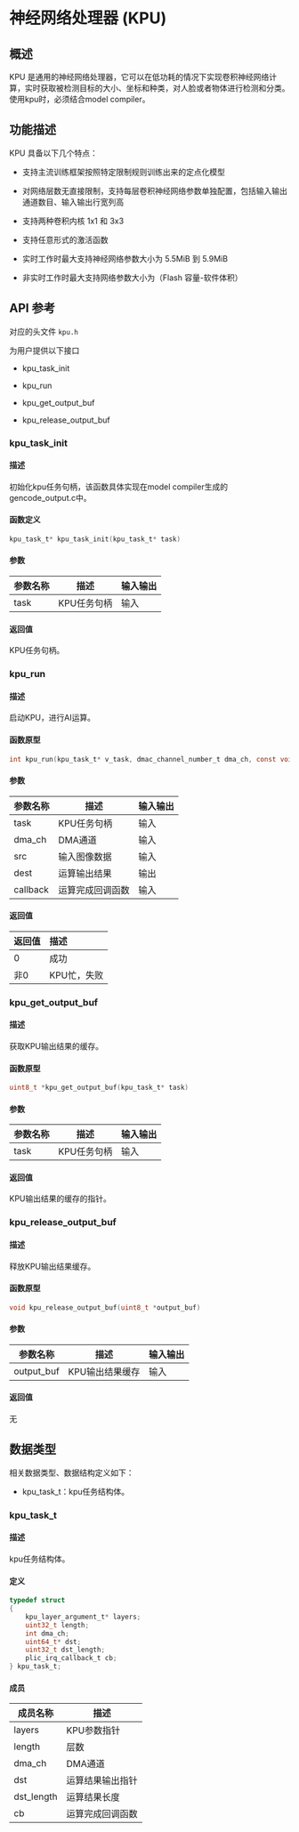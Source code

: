 # 神经网络处理器 (KPU)

## 概述

KPU 是通用的神经网络处理器，它可以在低功耗的情况下实现卷积神经网络计算，实时获取被检测目标的大小、坐标和种类，对人脸或者物体进行检测和分类。
使用kpu时，必须结合model compiler。

## 功能描述

KPU 具备以下几个特点：

- 支持主流训练框架按照特定限制规则训练出来的定点化模型

- 对网络层数无直接限制，支持每层卷积神经网络参数单独配置，包括输入输出通道数目、输入输出行宽列高

- 支持两种卷积内核 1x1 和 3x3

- 支持任意形式的激活函数

- 实时工作时最大支持神经网络参数大小为 5.5MiB 到 5.9MiB

- 非实时工作时最大支持网络参数大小为（Flash 容量-软件体积）

## API 参考

对应的头文件 `kpu.h`

为用户提供以下接口

- kpu\_task\_init

- kpu\_run

- kpu\_get\_output\_buf

- kpu\_release\_output\_buf

### kpu\_task\_init

#### 描述

初始化kpu任务句柄，该函数具体实现在model compiler生成的gencode_output.c中。

#### 函数定义

```c
kpu_task_t* kpu_task_init(kpu_task_t* task)
```

#### 参数

| 参数名称                         |   描述                 |  输入输出  |
| ------------------------------- | ---------------------- | --------- |
| task                            | KPU任务句柄             | 输入      |

#### 返回值

KPU任务句柄。

### kpu\_run

#### 描述

启动KPU，进行AI运算。

#### 函数原型

```c
int kpu_run(kpu_task_t* v_task, dmac_channel_number_t dma_ch, const void *src, void* dest, plic_irq_callback_t callback)
```

#### 参数

| 参数名称                         |   描述                 |  输入输出  |
| ------------------------------- | ---------------------- | --------- |
| task                            | KPU任务句柄             | 输入      |
| dma\_ch                         | DMA通道                 | 输入      |
| src                             | 输入图像数据             | 输入      |
| dest                            | 运算输出结果             | 输出      |
| callback                        | 运算完成回调函数         | 输入      |

#### 返回值

| 返回值  | 描述         |
| :----  | :------------|
| 0      | 成功         |
| 非0    | KPU忙，失败   |

### kpu\_get\_output\_buf

#### 描述

获取KPU输出结果的缓存。

#### 函数原型

```c
uint8_t *kpu_get_output_buf(kpu_task_t* task)
```

#### 参数

| 参数名称                         |   描述                 |  输入输出  |
| ------------------------------- | ---------------------- | --------- |
| task                            | KPU任务句柄             | 输入      |

#### 返回值

KPU输出结果的缓存的指针。

### kpu\_release\_output\_buf

#### 描述

释放KPU输出结果缓存。

#### 函数原型

```c
void kpu_release_output_buf(uint8_t *output_buf)
```

#### 参数

| 参数名称                         |   描述                 |  输入输出  |
| ------------------------------- | ---------------------- | --------- |
| output\_buf                     | KPU输出结果缓存         | 输入      |

#### 返回值

无

## 数据类型

相关数据类型、数据结构定义如下：

- kpu\_task\_t：kpu任务结构体。

### kpu\_task\_t

#### 描述

kpu任务结构体。

#### 定义

```c
typedef struct
{
    kpu_layer_argument_t* layers;
    uint32_t length;
    int dma_ch;
    uint64_t* dst;
    uint32_t dst_length;
    plic_irq_callback_t cb;
} kpu_task_t;
```

#### 成员

| 成员名称                | 描述              |
| ---------------------- | ----------------- |
| layers                 | KPU参数指针        |
| length                 | 层数               |
| dma_ch                 | DMA通道            |
| dst                    | 运算结果输出指针    |
| dst_length             | 运算结果长度        |
| cb                     | 运算完成回调函数    |